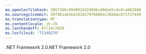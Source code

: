 ```yaml
---
ms.openlocfilehash: 205f386c09d0915d2d886c80dad1c4c8ca002888
ms.sourcegitcommit: 397961a0164281b579f68064c3bb66c071f374d9
ms.translationtype: MT
ms.contentlocale: zh-CN
ms.lasthandoff: 07/14/2020
ms.locfileid: "71140276"
---
```

<span data-ttu-id="af5b4-101">.NET Framework 2.0</span><span class="sxs-lookup"><span data-stu-id="af5b4-101">.NET Framework 2.0</span></span>
